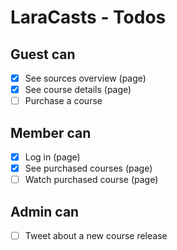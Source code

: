 # LaraCasts - Todos

## Guest can
- [x] See sources overview (page)
- [x] See course details (page)
- [ ] Purchase a course

## Member can
- [x] Log in (page)
- [x] See purchased courses (page)
- [ ] Watch purchased course (page)

## Admin can
- [ ] Tweet about a new course release
